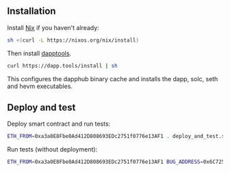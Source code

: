 ## Installation

Install [Nix](https://nixos.org/manual/nix/stable/quick-start.html) if you haven't already:

```bash
sh <(curl -L https://nixos.org/nix/install)
```

Then install [dapptools](https://github.com/dapphub/dapptools).

```bash
curl https://dapp.tools/install | sh
```

This configures the dapphub binary cache and installs the dapp, solc, seth and hevm executables.

## Deploy and test

Deploy smart contract and run tests:

```bash
ETH_FROM=0xa3a0E8Fbe0Ad412D808693EDc2751f0776e13AF1 . deploy_and_test.sh
```

Run tests (without deployment):

```bash
ETH_FROM=0xa3a0E8Fbe0Ad412D808693EDc2751f0776e13AF1 BUG_ADDRESS=0x6C72573564A2b9B53e189B5fa6420DE649a01577 . test_after_deploy.sh
```
